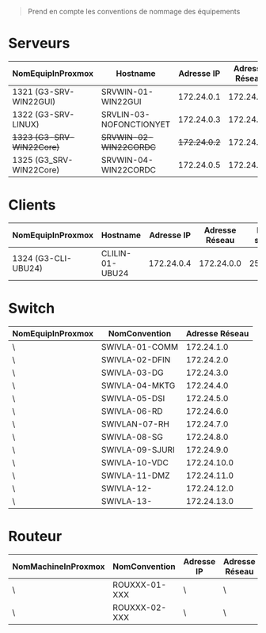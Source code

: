 > Prend en compte les conventions de nommage des équipements


# Serveurs

| NomEquipInProxmox     | Hostname            | Adresse IP   | Adresse Réseau | Masque de sous réseau |
|---------------------------|---------------------|--------------|----------------|-------------|
| 1321 (G3-SRV-WIN22GUI)     | SRVWIN-01-WIN22GUI   | 172.24.0.1   | 172.24.0.0     | 255.255.255.0 |
| 1322 (G3-SRV-LINUX)       | SRVLIN-03-NOFONCTIONYET   | 172.24.0.3   | 172.24.0.0     | 255.255.255.0 |
| ~~1323 (G3-SRV-WIN22Core)~~    | ~~SRVWIN-02-WIN22CORDC~~  | ~~172.24.0.2~~  | 172.24.0.0     | 255.255.255.0 |
| 1325 (G3_SRV-WIN22Core)   | SRVWIN-04-WIN22CORDC    | 172.24.0.5   | 172.24.0.0     | 255.255.255.0 |

# Clients

| NomEquipInProxmox     | Hostname            | Adresse IP   | Adresse Réseau | Masque de sous réseau |
|---------------------------|---------------------|--------------|-------------|-------------|
| 1324 (G3-CLI-UBU24)       | CLILIN-01-UBU24        | 172.24.0.4   | 172.24.0.0  | 255.255.255.0 |

# Switch

| NomEquipInProxmox | NomConvention     | Adresse Réseau     |
|-----------|---------------------------|---------------------|
| \ | SWIVLA-01-COMM            | 172.24.1.0          |
| \ | SWIVLA-02-DFIN            | 172.24.2.0          |
| \ | SWIVLA-03-DG              | 172.24.3.0          |
| \ | SWIVLA-04-MKTG            | 172.24.4.0          |
| \ | SWIVLA-05-DSI             | 172.24.5.0          |
| \ | SWIVLA-06-RD              | 172.24.6.0          |
| \ | SWIVLAN-07-RH             | 172.24.7.0          |
| \ | SWIVLA-08-SG              | 172.24.8.0          |
| \ | SWIVLA-09-SJURI           | 172.24.9.0          |
| \ | SWIVLA-10-VDC             | 172.24.10.0         |
| \ | SWIVLA-11-DMZ             | 172.24.11.0         |
| \ | SWIVLA-12-                | 172.24.12.0         |
| \ | SWIVLA-13-                | 172.24.13.0         |

# Routeur

| NomMachineInProxmox   |NomConvention | Adresse IP   | Adresse Réseau     |
|----------------------|-------------|-------------|-------------|
| \ | ROUXXX-01-XXX            |\ |\ |
| \ | ROUXXX-02-XXX            |\ |\ |
